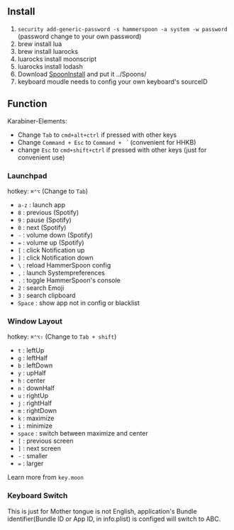 ## Install

1. `security add-generic-password -s hammerspoon -a system -w password` (password change to your own password)
2. brew install lua
3. brew install luarocks
4. luarocks install moonscript
5. luarocks install lodash
6. Download [SpoonInstall](https://github.com/Hammerspoon/Spoons/raw/master/Spoons/SpoonInstall.spoon.zip) and put it ../Spoons/
7. keyboard moudle needs to config your own keyboard's sourceID


## Function

Karabiner-Elements:

- Change `Tab` to `cmd+alt+ctrl` if pressed with other keys
- Change `Command + Esc` to `Command + ` ` (convenient for HHKB)
- change `Esc` to `cmd+shift+ctrl` if pressed with other keys (just for convenient use)

### Launchpad

hotkey: `⌘⌃⌥` (Change to `Tab`)

- `a-z` : launch app
- `8` : previous (Spotify)
- `9` : pause (Spotify)
- `0` : next (Spotify)
- `-` : volume down (Spotify)
- `=` : volume up (Spotify)
- `[` : click Notification up
- `]` : click Notification down
- `\` : reload HammerSpoon config
- `,` : launch Systempreferences
- `.` : toggle HammerSpoon's console
- `2` : search Emoji
- `3` : search clipboard
- `Space` : show app not in config or blacklist

### Window Layout

hotkey: `⌘⌃⌥⇧` (Change to `Tab + shift`)

- `t` : leftUp
- `g` : leftHalf
- `b` : leftDown
- `y` : upHalf
- `h` : center
- `n` : downHalf
- `u` : rightUp
- `j` : rightHalf
- `m` : rightDown
- `k` : maximize
- `i` : minimize
- `space` : switch between maximize and center
- `[` : previous screen
- `]` : next screen
- `-` : smaller
- `=` : larger

Learn more from `key.moon`

### Keyboard Switch

This is just for Mother tongue is not English, application's Bundle identifier(Bundle ID or App ID, in info.plist) is configed will switch to ABC.